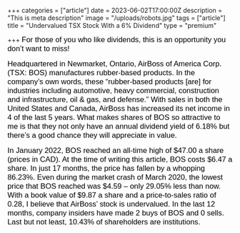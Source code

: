+++
categories = ["article"]
date = 2023-06-02T17:00:00Z
description = "This is meta description"
image = "/uploads/robots.jpg"
tags = ["article"]
title = "Undervalued TSX Stock With a 6% Dividend"
type = "premium"

+++
<span style="color:black"><span style="font-family:Arial; font-size:1.2em;">For those of you who like dividends, this is an opportunity you don’t want to miss!</span></span>

<span style="color:black"><span style="font-family:Arial; font-size:1.2em;">Headquartered in Newmarket, Ontario, AirBoss of America Corp. (TSX: BOS) manufactures rubber-based products. In the company’s own words, these “rubber-based products [are] for industries including automotive, heavy commercial, construction and infrastructure, oil & gas, and defense.” With sales in both the United States and Canada, AirBoss has increased its net income in 4 of the last 5 years. What makes shares of BOS so attractive to me is that they not only have an annual dividend yield of 6.18% but there’s a good chance they will appreciate in value.</span></span>

<span style="color:black"><span style="font-family:Arial; font-size:1.2em;">In January 2022, BOS reached an all-time high of $47.00 a share (prices in CAD). At the time of writing this article, BOS costs $6.47 a share. In just 17 months, the price has fallen by a whopping 86.23%. Even during the market crash of March 2020, the lowest price that BOS reached was $4.59 – only 29.05% less than now. With a book value of $9.87 a share and a price-to-sales ratio of 0.28, I believe that AirBoss’ stock is undervalued. In the last 12 months, company insiders have made 2 buys of BOS and 0 sells. Last but not least, 10.43% of shareholders are institutions.</span></span>
